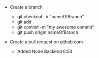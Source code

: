 + Create a branch
    + git checkout -b "nameOfBranch"
    + git add .
    + git commit -m "my awesome commit"
    + git push origin nameOfBranch
+ Create a pull request on github.com
    

    + Added Node Backend 6:53